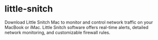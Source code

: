 # little-snitch
Download Little Snitch Mac to monitor and control network traffic on your MacBook or iMac. Little Snitch software offers real-time alerts, detailed network monitoring, and customizable firewall rules.
